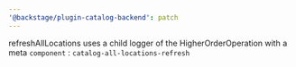 ```yaml
---
'@backstage/plugin-catalog-backend': patch
---
```


refreshAllLocations uses a child logger of the HigherOrderOperation with a meta `component` : `catalog-all-locations-refresh`
